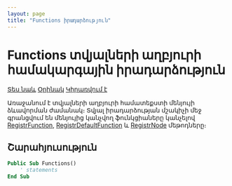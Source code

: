 ```yaml
---
layout: page
title: "Functions իրադարձություն"
---
```


# Functions տվյալների աղբյուրի համակարգային իրադարձություն

[Տես նաև](../scriptstproced.md) [Օրինակ](../Examples/E_DataFunctions.md) [Կիրառվում է](../Functions/Asdata.md)

Առաջանում է տվյալների աղբյուրի համատեքստի մենյույի ձևավորման ժամանակ։ 
Տվյալ իրադարձության մշակիչի մեջ գրանցվում են մենյույից կանչվող ֆունկցիաները կանչելով [RegistrFunction](../Functions/ICurrentView/RegistrFunction.md), [RegistrDefaultFunction](../Functions/ICurrentView/RegistrDefaultFunction.md)
և [RegistrNode](../Functions/ICurrentView/RegistrNode.md) մեթոդները։

## Շարահյուսություն

``` vb
Public Sub Functions()
    ' statements
End Sub
```
